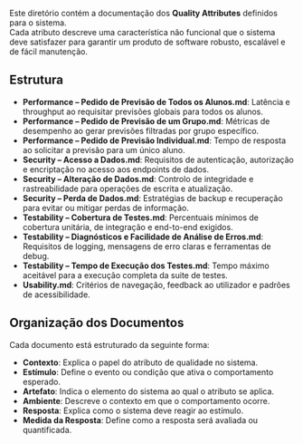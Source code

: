 
Este diretório contém a documentação dos **Quality Attributes** definidos para o sistema.  
Cada atributo descreve uma característica não funcional que o sistema deve satisfazer para garantir um produto de software robusto, escalável e de fácil manutenção.

## Estrutura

- **Performance – Pedido de Previsão de Todos os Alunos.md**: Latência e throughput ao requisitar previsões globais para todos os alunos.
- **Performance – Pedido de Previsão de um Grupo.md**: Métricas de desempenho ao gerar previsões filtradas por grupo específico.
- **Performance – Pedido de Previsão Individual.md**: Tempo de resposta ao solicitar a previsão para um único aluno.
- **Security – Acesso a Dados.md**: Requisitos de autenticação, autorização e encriptação no acesso aos endpoints de dados.
- **Security – Alteração de Dados.md**: Controlo de integridade e rastreabilidade para operações de escrita e atualização.
- **Security – Perda de Dados.md**: Estratégias de backup e recuperação para evitar ou mitigar perdas de informação.
- **Testability – Cobertura de Testes.md**: Percentuais mínimos de cobertura unitária, de integração e end-to-end exigidos.
- **Testability – Diagnósticos e Facilidade de Análise de Erros.md**: Requisitos de logging, mensagens de erro claras e ferramentas de debug.
- **Testability – Tempo de Execução dos Testes.md**: Tempo máximo aceitável para a execução completa da suite de testes.
- **Usability.md**: Critérios de navegação, feedback ao utilizador e padrões de acessibilidade.


## Organização dos Documentos

Cada documento está estruturado da seguinte forma:

- **Contexto**: Explica o papel do atributo de qualidade no sistema.
- **Estímulo**: Define o evento ou condição que ativa o comportamento esperado.
- **Artefato**: Indica o elemento do sistema ao qual o atributo se aplica.
- **Ambiente**: Descreve o contexto em que o comportamento ocorre.
- **Resposta**: Explica como o sistema deve reagir ao estímulo.
- **Medida da Resposta**: Define como a resposta será avaliada ou quantificada.
